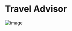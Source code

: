 # Travel Advisor
![image](https://user-images.githubusercontent.com/69133619/152762271-afbc6bd2-8cce-44a9-a2f2-58442adcdcbc.png)
